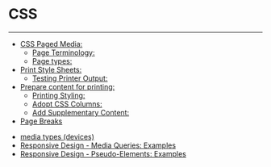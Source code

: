 # CSS
---


<div class="cards">

<div class="card">

- [CSS Paged Media:](../CSS/css_page_media.html#css-paged-media)
    - [Page Terminology:](../CSS/css_page_media.html#page-terminology)
    - [Page types:](../CSS/css_page_media.html#page-types)
- [Print Style Sheets:](../CSS/css_page_media.html#print-style-sheets)
    - [Testing Printer Output:](../CSS/css_page_media.html#testing-printer-output)
- [Prepare content for printing:](../CSS/css_page_media.html#prepare-content-for-printing)
    - [Printing Styling:](../CSS/css_page_media.html#printing-styling)
    - [Adopt CSS Columns:](../CSS/css_page_media.html#adopt-css-columns)
    - [Add Supplementary Content:](../CSS/css_page_media.html#add-supplementary-content)
- [Page Breaks](../CSS/css_page_media.html#page-breaks)

</div>

<div class="card">

- [media types (devices)](../CSS/css-media-and-rwd.html#media-types-devices)
- [Responsive Design - Media Queries: Examples](../CSS/css-media-and-rwd.html#responsive-design-media-queries-examples)
- [Responsive Design - Pseudo-Elements: Examples](../CSS/css-media-and-rwd.html#responsive-design-pseudo-elements-examples)

</div>

</div> <!--end of .cards -->
